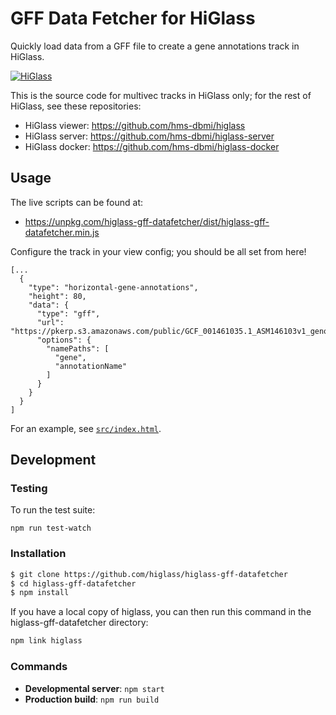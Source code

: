 # GFF Data Fetcher for HiGlass

Quickly load data from a GFF file to create a gene annotations track in HiGlass.

[![HiGlass](https://img.shields.io/badge/higlass-🌸-brightgreen.svg)](http://higlass.io)

This is the source code for multivec tracks in HiGlass only; for the rest of HiGlass,
see these repositories:

- HiGlass viewer: https://github.com/hms-dbmi/higlass
- HiGlass server: https://github.com/hms-dbmi/higlass-server
- HiGlass docker: https://github.com/hms-dbmi/higlass-docker

## Usage

The live scripts can be found at:

- https://unpkg.com/higlass-gff-datafetcher/dist/higlass-gff-datafetcher.min.js

Configure the track in your view config; you should be all set from here!

```
[...
  {
    "type": "horizontal-gene-annotations",
    "height": 80,
    "data": {
      "type": "gff",
      "url": "https://pkerp.s3.amazonaws.com/public/GCF_001461035.1_ASM146103v1_genomic.gff.gz",
      "options": {
        "namePaths": [
          "gene",
          "annotationName"
        ]
      }
    }
  }
]
```

For an example, see [`src/index.html`](src/index.html).

## Development

### Testing

To run the test suite:

```
npm run test-watch
```

### Installation

```bash
$ git clone https://github.com/higlass/higlass-gff-datafetcher
$ cd higlass-gff-datafetcher
$ npm install
```

If you have a local copy of higlass, you can then run this command in the higlass-gff-datafetcher directory:

```bash
npm link higlass
```

### Commands

- **Developmental server**: `npm start`
- **Production build**: `npm run build`
